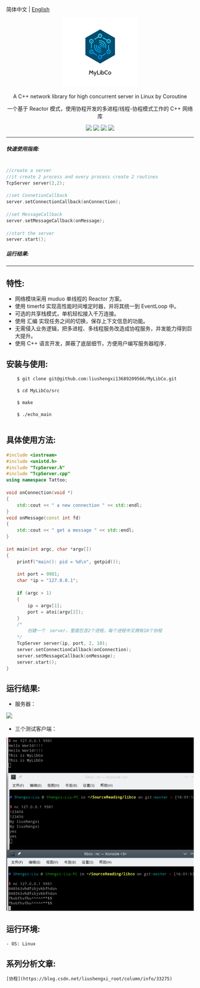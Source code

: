 
简体中文 | [English](./README.zh-English.md) 


<div align="center">

![](https://github.com/liushengxi13689209566/MyLibCo/blob/master/image/LOGO.png)


A C++ network library for high concurrent server in Linux  by Coroutine

一个基于 Reactor 模式，使用协程开发的多进程/线程-协程模式工作的 C++ 网络库

![](https://img.shields.io/badge/release-v1.0-blue.svg)
![](https://img.shields.io/badge/build-passing-green.svg)
![](https://img.shields.io/badge/dependencies-up%20to%20date-green.svg)
![](https://img.shields.io/badge/license-MIT-blue.svg)

</div>

-----

##### 快速使用指南:

```cpp

//create a server 
//it create 2 process and every process create 2 routines
TcpServer server(2,2);

//set ConnetionCallback
server.setConnectionCallback(onConnection);

//set MessageCallback
server.setMessageCallback(onMessage);

//start the server
server.start();

```
##### 运行结果:


-----

## 特性:

- 网络模块采用 muduo 单线程的 Reactor 方案。
- 使用 timerfd 实现高性能时间堆定时器，并将其统一到 EventLoop 中。
- 可选的共享栈模式，单机轻松接入千万连接。
- 使用 汇编 实现任务之间的切换，保存上下文信息的功能。
- 无需侵入业务逻辑，把多进程、多线程服务改造成协程服务，并发能力得到巨大提升。
- 使用 C++ 语言开发，屏蔽了底层细节，方便用户编写服务器程序．

## 安装与使用:

```
    $ git clone git@github.com:liushengxi13689209566/MyLibCo.git 

    $ cd MyLibCo/src

    $ make 

    $ ./echo_main 
    
```

## 具体使用方法:

```cpp
#include <iostream>
#include <unistd.h>
#include "TcpServer.h"
#include "TcpServer.cpp"
using namespace Tattoo;

void onConnection(void *)
{
	std::cout << " a new connection " << std::endl;
}
void onMessage(const int fd)
{
	std::cout << " get a message " << std::endl;
}

int main(int argc, char *argv[])
{
	printf("main(): pid = %d\n", getpid());
	
    int port = 9981;
	char *ip = "127.0.0.1";
	
	if (argc > 1)
	{
		ip = argv[1];
		port = atoi(argv[2]);
	}
	/*
        创建一个　server，里面包含2个进程，每个进程中又拥有10个协程
    */
	TcpServer server(ip, port, 2, 10);
	server.setConnectionCallback(onConnection);
	server.setMessageCallback(onMessage);
	server.start();
}

```
## 运行结果:

- 服务器：

![](https://github.com/liushengxi13689209566/MyLibCo/blob/master/image/testSerever.png)

- 三个测试客户端：

![](https://github.com/liushengxi13689209566/MyLibCo/blob/master/image/testClient.png)



## 运行环境:
    - OS: Linux

## 系列分析文章:
    [协程](https://blog.csdn.net/liushengxi_root/column/info/33275)
